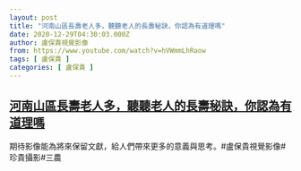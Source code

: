 ```yaml
---
layout: post
title: "河南山區長壽老人多，聽聽老人的長壽秘訣，你認為有道理嗎"
date: 2020-12-29T04:30:03.000Z
author: 盧保貴視覺影像
from: https://www.youtube.com/watch?v=hVWmmLhRaow
tags: [ 盧保貴 ]
categories: [ 盧保貴 ]
---
```

<!--1609216203000-->
[河南山區長壽老人多，聽聽老人的長壽秘訣，你認為有道理嗎](https://www.youtube.com/watch?v=hVWmmLhRaow)
------

<div>
期待影像能為將來保留文獻，給人們帶來更多的意義與思考。#盧保貴視覺影像#珍貴攝影#三農
</div>
